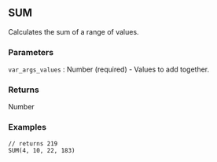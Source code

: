 ## SUM

Calculates the sum of a range of values.

### Parameters
`var_args_values` : Number (required) - Values to add together.

### Returns
Number

### Examples
```
// returns 219
SUM(4, 10, 22, 183)
```